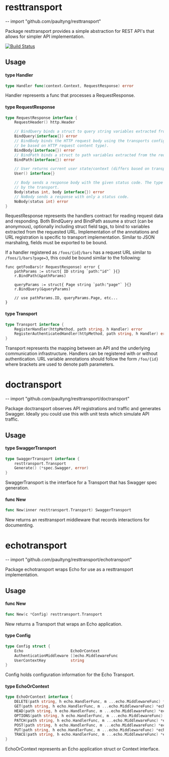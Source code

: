 # resttransport
--
    import "github.com/paultyng/resttransport"

Package resttransport provides a simple abstraction for REST API's that allows
for simpler API implementation.

[![Build
Status](https://travis-ci.org/paultyng/resttransport.svg?branch=master)](https://travis-ci.org/paultyng/resttransport)

## Usage

#### type Handler

```go
type Handler func(context.Context, RequestResponse) error
```

Handler represents a func that processes a RequestResponse.

#### type RequestResponse

```go
type RequestResponse interface {
	RequestHeader() http.Header

	// BindQuery binds a struct to query string variables extracted from the requested URL.
	BindQuery(interface{}) error
	// BindBody binds the HTTP request body using the transports configured marshaling (which should
	// be based on HTTP request content type).
	BindBody(interface{}) error
	// BindPath binds a struct to path variables extracted from the requested URL.
	BindPath(interface{}) error

	// User returns current user state/context (differs based on transport implementations).
	User() interface{}

	// Body sends a response body with the given status code. The type of marshaling will be decided
	// by the transport.
	Body(status int, body interface{}) error
	// NoBody sends a response with only a status code.
	NoBody(status int) error
}
```

RequestResponse represents the handlers contract for reading request data and
responding. Both BindQuery and BindPath assume a struct (can be anonymous),
optionally including struct field tags, to bind to variables extracted from the
requested URL. Implementation of the annotations and URL registration is
specific to transport implementation. Similar to JSON marshaling, fields must be
exported to be bound.

If a handler registered as `/foos/{id}/bars` has a request URL similar to
`/foos/1/bars?page=3`, this could be bound similar to the following:

    func getFooBars(r RequestResponse) error {
    	pathParams := struct{ ID string `path:"id"` }{}
    	r.BindPath(&pathParams)

    	queryParams := struct{ Page string `path:"page"` }{}
    	r.BindQuery(&queryParams)

    	// use pathParams.ID, queryParams.Page, etc...
    }

#### type Transport

```go
type Transport interface {
	RegisterHandler(httpMethod, path string, h Handler) error
	RegisterAuthenticatedHandler(httpMethod, path string, h Handler) error
}
```

Transport represents the mapping between an API and the underlying communication
infrastructure. Handlers can be registered with or without authentication. URL
variable annotations should follow the form `/foo/{id}` where brackets are used
to denote path parameters.

# doctransport
--
    import "github.com/paultyng/resttransport/doctransport"

Package doctransport observes API registrations and traffic and generates
Swagger. Ideally you could use this with unit tests which simulate API traffic.

## Usage

#### type SwaggerTransport

```go
type SwaggerTransport interface {
	resttransport.Transport
	Generate() (*spec.Swagger, error)
}
```

SwaggerTransport is the interface for a Transport that has Swagger spec
generation.

#### func  New

```go
func New(inner resttransport.Transport) SwaggerTransport
```
New returns an resttransport middleware that records interactions for
documenting.

# echotransport
--
    import "github.com/paultyng/resttransport/echotransport"

Package echotransport wraps Echo for use as a resttransport implementation.

## Usage

#### func  New

```go
func New(c *Config) resttransport.Transport
```
New returns a Transport that wraps an Echo application.

#### type Config

```go
type Config struct {
	Echo                     EchoOrContext
	AuthenticationMiddleware []echo.MiddlewareFunc
	UserContextKey           string
}
```

Config holds configuration information for the Echo Transport.

#### type EchoOrContext

```go
type EchoOrContext interface {
	DELETE(path string, h echo.HandlerFunc, m ...echo.MiddlewareFunc) *echo.Route
	GET(path string, h echo.HandlerFunc, m ...echo.MiddlewareFunc) *echo.Route
	HEAD(path string, h echo.HandlerFunc, m ...echo.MiddlewareFunc) *echo.Route
	OPTIONS(path string, h echo.HandlerFunc, m ...echo.MiddlewareFunc) *echo.Route
	PATCH(path string, h echo.HandlerFunc, m ...echo.MiddlewareFunc) *echo.Route
	POST(path string, h echo.HandlerFunc, m ...echo.MiddlewareFunc) *echo.Route
	PUT(path string, h echo.HandlerFunc, m ...echo.MiddlewareFunc) *echo.Route
	TRACE(path string, h echo.HandlerFunc, m ...echo.MiddlewareFunc) *echo.Route
}
```

EchoOrContext represents an Echo application struct or Context interface.

